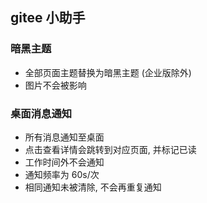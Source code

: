 ## gitee 小助手
### 暗黑主题
  - 全部页面主题替换为暗黑主题 (企业版除外)
  - 图片不会被影响
### 桌面消息通知
 - 所有消息通知至桌面
 - 点击查看详情会跳转到对应页面, 并标记已读
 - 工作时间外不会通知
 - 通知频率为 60s/次
 - 相同通知未被清除, 不会再重复通知